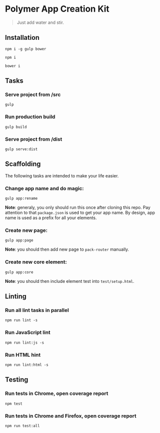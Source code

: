 # Polymer App Creation Kit

> Just add water and stir.

## Installation

`npm i -g gulp bower`

`npm i`

`bower i`

## Tasks

### Serve project from /src

`gulp`

### Run production build

`gulp build` 

### Serve project from /dist

`gulp serve:dist`

## Scaffolding

The following tasks are intended to make your life easier. 

### Change app name and do magic:

`gulp app:rename`

**Note**: generaly, you only should run this once after cloning this repo. 
Pay attention to that `package.json` is used to get your app name. 
By design, app name is used as a prefix for all your elements.

### Create new page:

`gulp app:page`

**Note**: you should then add new page to `pack-router` manually.

### Create new core element:

`gulp app:core`

**Note**: you should then include element test into `test/setup.html`.

## Linting

### Run all lint tasks in parallel

`npm run lint -s`

### Run JavaScript lint

`npm run lint:js -s`

### Run HTML hint

`npm run lint:html -s`

## Testing

### Run tests in Chrome, open coverage report

`npm test`

### Run tests in Chrome and Firefox, open coverage report

`npm run test:all`
